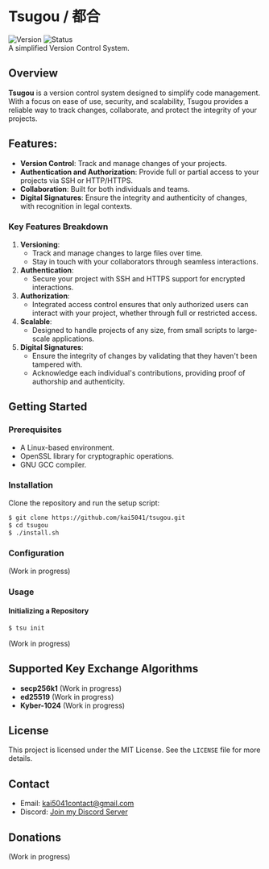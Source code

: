 # Tsugou / 都合
![Version](https://img.shields.io/badge/Version-1.0.0-blue)
![Status](https://img.shields.io/badge/Status-Unstable-orange)  
A simplified Version Control System.  



## Overview

**Tsugou** is a version control system designed to simplify code management.
With a focus on ease of use, security, and scalability, Tsugou provides a 
reliable way to track changes, collaborate, and protect the integrity of your projects.

## Features:
- **Version Control**:  Track and manage changes of your projects.
- **Authentication and Authorization**: Provide full or partial access to your projects via SSH or HTTP/HTTPS.
- **Collaboration**: Built for both individuals and teams.
- **Digital Signatures**: Ensure the integrity and authenticity of changes, with recognition in legal contexts.

### Key Features Breakdown
1. **Versioning**:
    - Track and manage changes to large files over time.
    - Stay in touch with your collaborators through seamless interactions.
2. **Authentication**:
    - Secure your project with SSH and HTTPS support for encrypted interactions.
3. **Authorization**:
    - Integrated access control ensures that only authorized users can interact with your project, whether through full or restricted access.
4. **Scalable**:
    - Designed to handle projects of any size, from small scripts to large-scale applications.
5. **Digital Signatures**:
    - Ensure the integrity of changes by validating that they haven't been tampered with.
    - Acknowledge each individual's contributions, providing proof of authorship and authenticity.

## Getting Started

### Prerequisites

- A Linux-based environment.
- OpenSSL library for cryptographic operations.
- GNU GCC compiler.

### Installation
Clone the repository and run the setup script:
```sh
$ git clone https://github.com/kai5041/tsugou.git
$ cd tsugou
$ ./install.sh
```

### Configuration
(Work in progress)

### Usage
#### Initializing a Repository
```sh
$ tsu init
```
(Work in progress)

## Supported Key Exchange Algorithms
- **secp256k1** (Work in progress)
- **ed25519** (Work in progress)
- **Kyber-1024** (Work in progress)

## License
This project is licensed under the MIT License. See the `LICENSE` file for more details.

## Contact
- Email: [kai5041contact@gmail.com](mailto:kai5041contact@gmail.com)
- Discord: [Join my Discord Server](https://discord.gg/qFnH5Gqrvb)

## Donations
(Work in progress)
